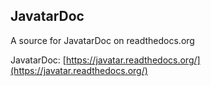 ## JavatarDoc

A source for JavatarDoc on readthedocs.org

JavatarDoc: [https://javatar.readthedocs.org/](https://javatar.readthedocs.org/)
